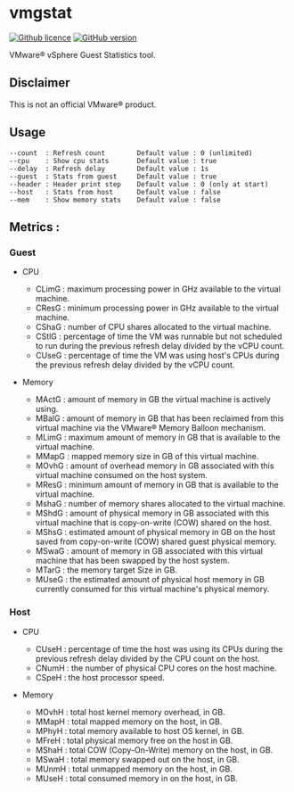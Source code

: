 # vmgstat

[![Github licence](https://img.shields.io/github/license/xlucas/vmgstat.svg)](LICENSE)
[![GitHub version](https://img.shields.io/github/release/xlucas/go-vmguestlib.svg)](https://github.com/xlucas/go-vmguestlib/releases/tag/v1.0.0)

VMware® vSphere Guest Statistics tool.

## Disclaimer
This is not an official VMware® product.

## Usage

```
--count  : Refresh count        Default value : 0 (unlimited)
--cpu    : Show cpu stats       Default value : true
--delay  : Refresh delay        Default value : 1s
--guest  : Stats from guest     Default value : true
--header : Header print step    Default value : 0 (only at start)
--host   : Stats from host      Default value : false
--mem    : Show memory stats    Default value : false
```

## Metrics :

### Guest

* CPU
  * CLimG : maximum processing power in GHz available to the virtual machine.
  * CResG : minimum processing power in GHz available to the virtual machine.
  * CShaG : number of CPU shares allocated to the virtual machine.
  * CStlG : percentage of time the VM was runnable but not scheduled to run during the previous refresh delay divided by the vCPU count.
  * CUseG : percentage of time the VM was using host's CPUs during the previous refresh delay divided by the vCPU count.

* Memory
  * MActG : amount of memory in GB the virtual machine is actively using.
  * MBalG : amount of memory in GB that has been reclaimed from this virtual machine via the VMware® Memory Balloon mechanism.
  * MLimG : maximum amount of memory in GB that is available to the virtual machine.
  * MMapG : mapped memory size in GB of this virtual machine.
  * MOvhG : amount of overhead memory in GB associated with this virtual machine consumed on the host system.
  * MResG : minimum amount of memory in GB that is available to the virtual machine.
  * MshaG : number of memory shares allocated to the virtual machine.
  * MShdG : amount of physical memory in GB associated with this virtual machine that is copy-on-write (COW) shared on the host.
  * MShsG : estimated amount of physical memory in GB on the host saved from copy-on-write (COW) shared guest physical memory.
  * MSwaG : amount of memory in GB associated with this virtual machine that has been swapped by the host system.
  * MTarG : the memory target Size in GB.
  * MUseG : the estimated amount of physical host memory in GB currently consumed for this virtual machine's physical memory.

### Host
* CPU
  * CUseH : percentage of time the host was using its CPUs during the previous refresh delay divided by the CPU count on the host.
  * CNumH : the number of physical CPU cores on the host machine.
  * CSpeH : the host processor speed.

* Memory
  * MOvhH : total host kernel memory overhead, in GB.
  * MMapH : total mapped memory on the host, in GB.
  * MPhyH : total memory available to host OS kernel, in GB.
  * MFreH : total physical memory free on the host in GB.
  * MShaH : total COW (Copy-On-Write) memory on the host, in GB.
  * MSwaH : total memory swapped out on the host, in GB.
  * MUnmH : total unmapped memory on the host, in GB.
  * MUseH : total consumed memory in on the host, in GB.
